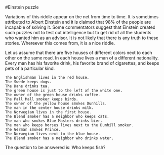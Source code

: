 #Einstein puzzle

Variations of this riddle appear on the net from time to time. It is sometimes attributed to Albert Einstein and it is claimed that 98% of the people are incapable of solving it. Some commentators suggest that Einstein created such puzzles not to test out intelligence but to get rid of all the students who wanted him as an advisor. It is not likely that there is any truth to these stories. Whereever this comes from, it is a nice riddle.

Let us assume that there are five houses of different colors next to each other on the same road. In each house lives a man of a different nationality. Every man has his favorite drink, his favorite brand of cigarettes, and keeps pets of a particular kind.
```
The Englishman lives in the red house.
The Swede keeps dogs.
The Dane drinks tea.
The green house is just to the left of the white one.
The owner of the green house drinks coffee.
The Pall Mall smoker keeps birds.
The owner of the yellow house smokes Dunhills.
The man in the center house drinks milk.
The Norwegian lives in the first house.
The Blend smoker has a neighbor who keeps cats.
The man who smokes Blue Masters drinks bier.
The man who keeps horses lives next to the Dunhill smoker.
The German smokes Prince.
The Norwegian lives next to the blue house.
The Blend smoker has a neighbor who drinks water.
```
The question to be answered is: Who keeps fish?
